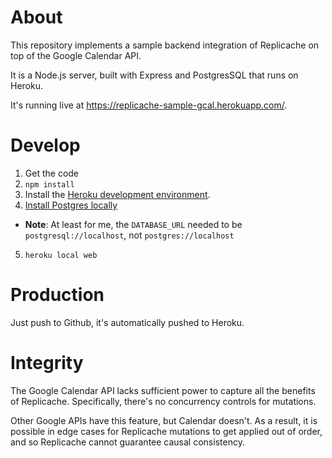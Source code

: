 # About

This repository implements a sample backend integration of Replicache
on top of the Google Calendar API.

It is a Node.js server, built with Express and PostgresSQL that runs
on Heroku.

It's running live at https://replicache-sample-gcal.herokuapp.com/.

# Develop

1. Get the code
2. `npm install`
3. Install the [Heroku development environment](https://devcenter.heroku.com/articles/heroku-local).
4. [Install Postgres locally](https://devcenter.heroku.com/articles/heroku-postgresql#local-setup)
  * **Note**: At least for me, the `DATABASE_URL` needed to be `postgresql://localhost`, not `postgres://localhost`
5. `heroku local web`

# Production

Just push to Github, it's automatically pushed to Heroku.

# Integrity

The Google Calendar API lacks sufficient power to capture all the
benefits of Replicache. Specifically, there's no concurrency controls
for mutations.

Other Google APIs have this feature, but Calendar doesn't. As
a result, it is possible in edge cases for Replicache mutations to
get applied out of order, and so Replicache cannot guarantee
causal consistency.
